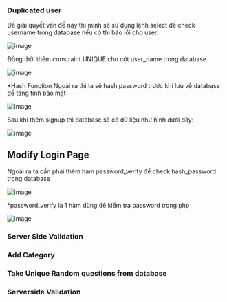 ### Duplicated user
Để giải quyết vấn đề này thì mình sẽ sử dụng lệnh select để check username trong database nếu có thì báo lỗi cho user.

![image](https://github.com/Ash-Dust/Web_Project/assets/120457430/09aeba7b-ab05-4b4b-ba8e-1563ad5cd8e4)

Đồng thời thêm constraint UNIQUE cho cột user_name trong database.

![image](https://github.com/Ash-Dust/Web_Project/assets/120457430/17e2b78f-9f8d-489d-9e36-eb6d16655b4d)

*Hash Function
Ngoài ra thì ta sẽ hash password trước khi lưu về database để tăng tính bảo mật

![image](https://github.com/Ash-Dust/Web_Project/assets/120457430/4caf275c-9226-4743-ad6f-c41e8f09c873)

Sau khi thêm signup thì database sẽ có dữ liệu như hình dưới đây:

![image](https://github.com/Ash-Dust/Web_Project/assets/120457430/8f6b0d53-2126-4529-b895-99b669787be4)

## Modify Login Page
Ngoài ra ta cần phải thêm hàm password_verify để check hash_password trong database

![image](https://github.com/Ash-Dust/Web_Project/assets/120457430/8a580c0e-41c9-468d-ad7e-9252db042c90)

*password_verify là 1 hàm dùng để kiểm tra password trong php

![image](https://github.com/Ash-Dust/Web_Project/assets/120457430/3abc99f0-7753-4b6f-9284-b2eeca5205fa)


### Server Side Validation


### Add Category


### Take Unique Random questions from database


### Serverside Validation
